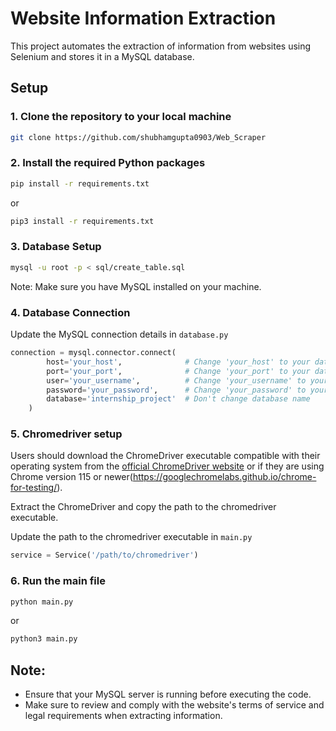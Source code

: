 
# Website Information Extraction

This project automates the extraction of information from websites using Selenium and stores it in a MySQL database.

## Setup

### 1. Clone the repository to your local machine

```bash
git clone https://github.com/shubhamgupta0903/Web_Scraper
```

### 2. Install the required Python packages

```bash
pip install -r requirements.txt
```
or
```bash
pip3 install -r requirements.txt
```

### 3. Database Setup

```bash
mysql -u root -p < sql/create_table.sql
```

Note: Make sure you have MySQL installed on your machine.

### 4. Database Connection

Update the MySQL connection details in `database.py`

```python
connection = mysql.connector.connect(
        host='your_host',              # Change 'your_host' to your database host, e.g., '127.0.0.1'
        port='your_port',              # Change 'your_port' to your database port, e.g., 3306
        user='your_username',          # Change 'your_username' to your database username
        password='your_password',      # Change 'your_password' to your database password
        database='internship_project'  # Don't change database name
    )
```

### 5. Chromedriver setup

Users should download the ChromeDriver executable compatible with their operating system from the [official ChromeDriver website](https://chromedriver.chromium.org/downloads) or if they are using Chrome version 115 or newer(https://googlechromelabs.github.io/chrome-for-testing/).

Extract the ChromeDriver and copy the path to the chromedriver executable.

Update the path to the chromedriver executable in `main.py`

```python
service = Service('/path/to/chromedriver')
```

### 6. Run the main file

```bash
python main.py
```
or
```bash
python3 main.py
```

## Note:

- Ensure that your MySQL server is running before executing the code.
- Make sure to review and comply with the website's terms of service and legal requirements when extracting information.

